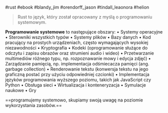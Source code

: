 #rust #ebook #blandy_jim 
#orendorff_jason
#tindall_leaonora
#helion 

> Rust to język, który został opracowany z myślą o programowaniu systemowym.

**Programowanie systemowe** to następujące obszary:
• Systemy operacyjne
• Sterowniki wszystkich typów
• Systemy plików
• Bazy danych
• Kod pracujący na prostych urządzeniach, często wymagających wysokiej niezawodności
• Kryptografia
• Kodeki (oprogramowanie służące do odczytu i zapisu obrazów oraz strumieni audio i wideo)
• Przetwarzanie multimediów różnego typu, np. rozpoznawanie mowy i edycja zdjęć)
• Zarządzanie pamięcią, np. implementacja odśmiecacza pamięci (ang. garbage collection)
• Renderowanie tekstu (konwersja tekstu na jego graficzną postać przy użyciu odpowiedniej czcionki)
• Implementacja języków programowania wyższego poziomu, takich jak JavaScript czy Python
• Obsługa sieci
• Wirtualizacja i konteneryzacja
• Symulacje naukowe
• Gry

==programujemy systemowo, skupiamy swoją uwagę na poziomie wykorzystania zasobów.==





